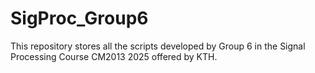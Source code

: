 # SigProc_Group6
This repository stores all the scripts developed by Group 6 in the Signal Processing Course CM2013 2025 offered by KTH.
